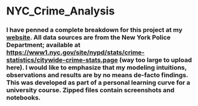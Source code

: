 # NYC_Crime_Analysis

### I have penned a complete breakdown for this project at my [website](https://www.sachinvs.ml/proj_nypd_analysis). All data sources are from the New York Police Department; available at https://www1.nyc.gov/site/nypd/stats/crime-statistics/citywide-crime-stats.page (way too large to upload here). I would like to emphasize that my modeling intuitions, observations and results are by no means de-facto findings. This was developed as part of a personal learning curve for a university course. Zipped files contain screenshots and notebooks.     
